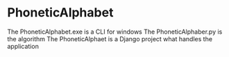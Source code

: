 # PhoneticAlphabet
The PhoneticAlphabet.exe is a CLI for windows
The PhoneticAlphaber.py is the algorithm
The PhoneticAlphaet is a Django project what handles the application
